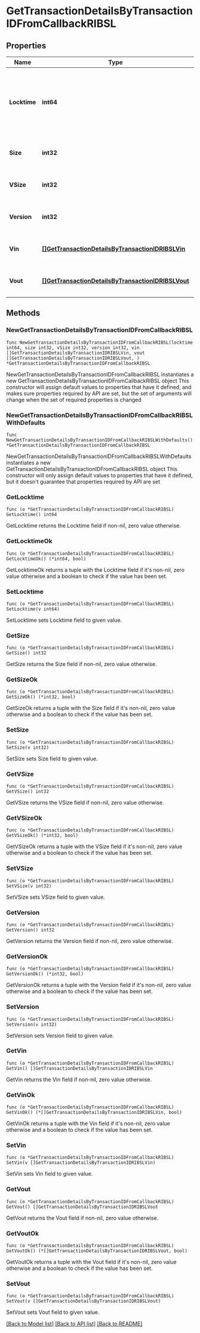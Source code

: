# GetTransactionDetailsByTransactionIDFromCallbackRIBSL

## Properties

Name | Type | Description | Notes
------------ | ------------- | ------------- | -------------
**Locktime** | **int64** | Represents the time at which a particular transaction can be added to the blockchain. | 
**Size** | **int32** | Represents the total size of this transaction. | 
**VSize** | **int32** | Represents the virtual size of this transaction. | 
**Version** | **int32** | Represents transaction version number. | 
**Vin** | [**[]GetTransactionDetailsByTransactionIDRIBSLVin**](GetTransactionDetailsByTransactionIDRIBSLVin.md) | Represents the transaction inputs. | 
**Vout** | [**[]GetTransactionDetailsByTransactionIDRIBSLVout**](GetTransactionDetailsByTransactionIDRIBSLVout.md) | Represents the transaction outputs. | 

## Methods

### NewGetTransactionDetailsByTransactionIDFromCallbackRIBSL

`func NewGetTransactionDetailsByTransactionIDFromCallbackRIBSL(locktime int64, size int32, vSize int32, version int32, vin []GetTransactionDetailsByTransactionIDRIBSLVin, vout []GetTransactionDetailsByTransactionIDRIBSLVout, ) *GetTransactionDetailsByTransactionIDFromCallbackRIBSL`

NewGetTransactionDetailsByTransactionIDFromCallbackRIBSL instantiates a new GetTransactionDetailsByTransactionIDFromCallbackRIBSL object
This constructor will assign default values to properties that have it defined,
and makes sure properties required by API are set, but the set of arguments
will change when the set of required properties is changed

### NewGetTransactionDetailsByTransactionIDFromCallbackRIBSLWithDefaults

`func NewGetTransactionDetailsByTransactionIDFromCallbackRIBSLWithDefaults() *GetTransactionDetailsByTransactionIDFromCallbackRIBSL`

NewGetTransactionDetailsByTransactionIDFromCallbackRIBSLWithDefaults instantiates a new GetTransactionDetailsByTransactionIDFromCallbackRIBSL object
This constructor will only assign default values to properties that have it defined,
but it doesn't guarantee that properties required by API are set

### GetLocktime

`func (o *GetTransactionDetailsByTransactionIDFromCallbackRIBSL) GetLocktime() int64`

GetLocktime returns the Locktime field if non-nil, zero value otherwise.

### GetLocktimeOk

`func (o *GetTransactionDetailsByTransactionIDFromCallbackRIBSL) GetLocktimeOk() (*int64, bool)`

GetLocktimeOk returns a tuple with the Locktime field if it's non-nil, zero value otherwise
and a boolean to check if the value has been set.

### SetLocktime

`func (o *GetTransactionDetailsByTransactionIDFromCallbackRIBSL) SetLocktime(v int64)`

SetLocktime sets Locktime field to given value.


### GetSize

`func (o *GetTransactionDetailsByTransactionIDFromCallbackRIBSL) GetSize() int32`

GetSize returns the Size field if non-nil, zero value otherwise.

### GetSizeOk

`func (o *GetTransactionDetailsByTransactionIDFromCallbackRIBSL) GetSizeOk() (*int32, bool)`

GetSizeOk returns a tuple with the Size field if it's non-nil, zero value otherwise
and a boolean to check if the value has been set.

### SetSize

`func (o *GetTransactionDetailsByTransactionIDFromCallbackRIBSL) SetSize(v int32)`

SetSize sets Size field to given value.


### GetVSize

`func (o *GetTransactionDetailsByTransactionIDFromCallbackRIBSL) GetVSize() int32`

GetVSize returns the VSize field if non-nil, zero value otherwise.

### GetVSizeOk

`func (o *GetTransactionDetailsByTransactionIDFromCallbackRIBSL) GetVSizeOk() (*int32, bool)`

GetVSizeOk returns a tuple with the VSize field if it's non-nil, zero value otherwise
and a boolean to check if the value has been set.

### SetVSize

`func (o *GetTransactionDetailsByTransactionIDFromCallbackRIBSL) SetVSize(v int32)`

SetVSize sets VSize field to given value.


### GetVersion

`func (o *GetTransactionDetailsByTransactionIDFromCallbackRIBSL) GetVersion() int32`

GetVersion returns the Version field if non-nil, zero value otherwise.

### GetVersionOk

`func (o *GetTransactionDetailsByTransactionIDFromCallbackRIBSL) GetVersionOk() (*int32, bool)`

GetVersionOk returns a tuple with the Version field if it's non-nil, zero value otherwise
and a boolean to check if the value has been set.

### SetVersion

`func (o *GetTransactionDetailsByTransactionIDFromCallbackRIBSL) SetVersion(v int32)`

SetVersion sets Version field to given value.


### GetVin

`func (o *GetTransactionDetailsByTransactionIDFromCallbackRIBSL) GetVin() []GetTransactionDetailsByTransactionIDRIBSLVin`

GetVin returns the Vin field if non-nil, zero value otherwise.

### GetVinOk

`func (o *GetTransactionDetailsByTransactionIDFromCallbackRIBSL) GetVinOk() (*[]GetTransactionDetailsByTransactionIDRIBSLVin, bool)`

GetVinOk returns a tuple with the Vin field if it's non-nil, zero value otherwise
and a boolean to check if the value has been set.

### SetVin

`func (o *GetTransactionDetailsByTransactionIDFromCallbackRIBSL) SetVin(v []GetTransactionDetailsByTransactionIDRIBSLVin)`

SetVin sets Vin field to given value.


### GetVout

`func (o *GetTransactionDetailsByTransactionIDFromCallbackRIBSL) GetVout() []GetTransactionDetailsByTransactionIDRIBSLVout`

GetVout returns the Vout field if non-nil, zero value otherwise.

### GetVoutOk

`func (o *GetTransactionDetailsByTransactionIDFromCallbackRIBSL) GetVoutOk() (*[]GetTransactionDetailsByTransactionIDRIBSLVout, bool)`

GetVoutOk returns a tuple with the Vout field if it's non-nil, zero value otherwise
and a boolean to check if the value has been set.

### SetVout

`func (o *GetTransactionDetailsByTransactionIDFromCallbackRIBSL) SetVout(v []GetTransactionDetailsByTransactionIDRIBSLVout)`

SetVout sets Vout field to given value.



[[Back to Model list]](../README.md#documentation-for-models) [[Back to API list]](../README.md#documentation-for-api-endpoints) [[Back to README]](../README.md)


